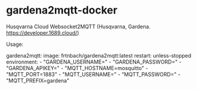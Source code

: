# gardena2mqtt-docker
Husqvarna Cloud Websocket2MQTT (Husqvarna, Gardena. https://developer.1689.cloud/)

Usage:

gardena2mqtt:
    image: frtnbach/gardena2mqtt:latest
    restart: unless-stopped
    environment:
      - "GARDENA_USERNAME=<username>"
      - "GARDENA_PASSWORD=<password>"
      - "GARDENA_APIKEY=<apikey>"
      - "MQTT_HOSTNAME=mosquitto"
      - "MQTT_PORT=1883"
      - "MQTT_USERNAME=<username>"
      - "MQTT_PASSWORD=<password>"
      - "MQTT_PREFIX=gardena"

